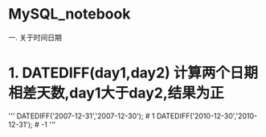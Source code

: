 # MySQL_notebook
一. 关于时间日期
# 1. DATEDIFF(day1,day2) 计算两个日期相差天数,day1大于day2,结果为正
'''
DATEDIFF('2007-12-31','2007-12-30');   # 1
DATEDIFF('2010-12-30','2010-12-31');   # -1
'''
